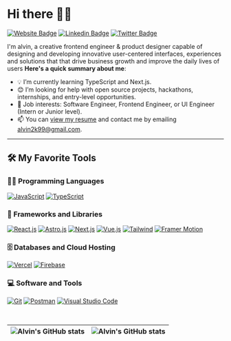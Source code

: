 # Hi there 👋🏾

 [![Website Badge](https://img.shields.io/badge/-alvinokafor.com-000000?style=for-the-badge&logo=Google-Chrome&logoColor=white&link=https://alvinokafor.com)](https://alvinokafor.com) [![Linkedin Badge](https://img.shields.io/badge/-@alvinokafor-blue?style=for-the-badge&logo=Linkedin&logoColor=white&link=https://www.linkedin.com/in/alvin-okafor-05a4a91a1/)](https://www.linkedin.com/in/alvin-okafor-05a4a91a1/) [![Twitter Badge](https://img.shields.io/badge/-@retrosearth-1ca0f1?style=for-the-badge&logo=twitter&logoColor=white&link=https://twitter.com/retrosearth)](https://twitter.com/retrosearth)

I'm alvin, a creative frontend engineer & product designer capable of designing and developing innovative user-centered interfaces, experiences and solutions that that drive business growth and improve the daily lives of users
**Here's a quick summary about me**:

- 💡 I’m currently learning TypeScript and Next.js.
- 😊 I’m looking for help with open source projects, hackathons, internships, and entry-level opportunities.
- 💼 Job interests: Software Engineer, Frontend Engineer, or UI Engineer (Intern or Junior level).
- 📫 You can [view my resume](https://docs.google.com/document/d/1ViuuLXmSiEutHe4qAPTDkzLh3ovlR6tzf0g7VWWfR_U/edit?usp=sharing) and contact me by emailing alvin2k99@gmail.com.

---

## 🛠️ My Favorite Tools

### 👨‍💻 Programming Languages

<p>
    <a href="https://github.com/alvinokafor"><img alt="JavaScript" src="https://img.shields.io/badge/JavaScript%20-%23F7DF1E.svg?logo=javascript&logoColor=black"></a>
    <a href="https://github.com/alvinokafor"><img alt="TypeScript" src="https://img.shields.io/badge/TypeScript%20-%2314354C.svg?logo=typescript&logoColor=white"></a>

### 🧰 Frameworks and Libraries

<p>
    <a href="https://github.com/alvinokafor"><img alt="React.js" src="https://img.shields.io/badge/React%20-%23013243.svg?logo=react&logoColor=white"></a>
    <a href="https://github.com/alvinokafor"><img alt="Astro.js" src="https://img.shields.io/badge/React%20-%23013243.svg?logo=astro&logoColor=white"></a>
    <a href="https://github.com/alvinokafor"><img alt="Next.js" src="https://img.shields.io/badge/Next%20-%23FF6F00.svg?logo=nextdotjs&logoColor=white"></a>
    <a href="https://github.com/alvinokafor"><img alt="Vue.js" src="https://img.shields.io/badge/Vue%20-%23327FC7.svg?logo=vuedotjs&logoColor=white"></a>
    <a href="https://github.com/alvinokafor"><img alt="Tailwind" src="https://img.shields.io/badge/Tailwind CSS%20-%23327FC7.svg?logo=tailwindcss&logoColor=white"></a>
    <a href="https://github.com/alvinokafor"><img alt="Framer Motion" src="https://img.shields.io/badge/Framer Motion%20-%23150458.svg?logo=framer&logoColor=white"></a>
</p>

### 🗄️ Databases and Cloud Hosting

<p>
    <a href="https://github.com/alvinokafor"><img alt="Vercel" src="https://img.shields.io/badge/Vercel-%23327FC7.svg?logo=vercel&logoColor=white"></a>
    <a href="https://github.com/alvinokafor"><img alt="Firebase" src ="https://img.shields.io/badge/Firebase-%23FF6F00.svg?logo=firebase&logoColor=white"></a>
</p>

### 💻 Software and Tools

<p>
    <a href="https://github.com/alvinokafor"><img alt="Git" src="https://img.shields.io/badge/Git%20-%23F05033.svg?logo=git&logoColor=white"></a>
    <a href="https://github.com/alvinokafor"><img alt="Postman" src="https://img.shields.io/badge/Postman-FF6C37?logo=postman&logoColor=white"></a>
    <a href="https://github.com/alvinokafor"><img alt="Visual Studio Code" src="https://img.shields.io/badge/Visual%20Studio%20Code-0078d7.svg?logo=visual-studio-code&logoColor=white"></a>
</p>
</br>




| <img align="center" src="https://github-readme-stats.vercel.app/api?username=alvinokafor&show_icons=true&include_all_commits=true&hide_border=true" alt="Alvin's GitHub stats" /> | <img align="center" src="https://github-readme-stats.vercel.app/api/top-langs/?username=alvinokafor&langs_count=8&layout=compact&hide_border=true" alt="Alvin's GitHub stats" /> |
| ------------- | ------------- |
